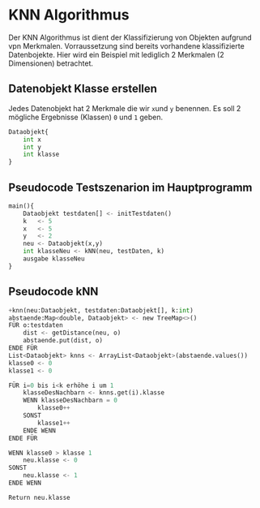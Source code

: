 # KNN Algorithmus
Der KNN Algorithmus ist dient der Klassifizierung von Objekten aufgrund vpn Merkmalen. Vorraussetzung sind bereits vorhandene klassifizierte Datenbojekte.
Hier wird ein Beispiel mit lediglich 2 Merkmalen (2 Dimensionen) betrachtet.

## Datenobjekt Klasse erstellen
Jedes Datenobjekt hat 2 Merkmale die wir `x`und `y` benennen.
Es soll 2 mögliche Ergebnisse (Klassen) `0` und `1` geben.
```python
Dataobjekt{
    int x
    int y
    int klasse
}
```


## Pseudocode Testszenarion im Hauptprogramm
```python
main(){
    Dataobjekt testdaten[] <- initTestdaten() 
    k   <- 5
    x   <- 5
    y   <- 2
    neu <- Dataobjekt(x,y)
    int klasseNeu <- kNN(neu, testDaten, k)
    ausgabe klasseNeu
}
```

## Pseudocode kNN
```python
+knn(neu:Dataobjekt, testdaten:Dataobjekt[], k:int)
abstaende:Map<double, Dataobjekt> <- new TreeMap<>()
FÜR o:testdaten
    dist <- getDistance(neu, o)
    abstaende.put(dist, o)
ENDE FÜR
List<Dataobjekt> knns <- ArrayList<Dataobjekt>(abstaende.values())
klasse0 <- 0
klasse1 <- 0 

FÜR i=0 bis i<k erhöhe i um 1
    klasseDesNachbarn <- knns.get(i).klasse
    WENN klasseDesNachbarn = 0
        klasse0++
    SONST
        klasse1++
    ENDE WENN
ENDE FÜR

WENN klasse0 > klasse 1
    neu.klasse <- 0
SONST
    neu.klasse <- 1
ENDE WENN

Return neu.klasse

```